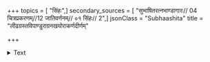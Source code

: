 +++
topics = [ "सिंहः",]
secondary_sources = [ "सुभाषितरत्नभाण्डागारः// 04 चित्रप्रकरणम्//12 जातिवर्णनम्// ०१ सिंहः// 2",]
jsonClass = "Subhaashita"
title = "लीढग्रस्तविपाण्डुराग्रनखयोराकर्णदीर्णम्"

+++

<details><summary>Text</summary>

लीढग्रस्तविपाण्डुराग्रनखयोराकर्णदीर्णं मुखं विन्यस्याग्रिमयोर्युगे चरणयोः सद्यो विभिन्नद्विपः।  
एतस्मिन्मदगन्धवासितसटः सावज्ञतिर्यक्चलत्सृक्वान्ताहतिधूतलोलमधुपः कुञ्जेषु शेते हरिः॥
</details>
